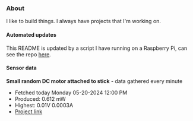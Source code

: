 ### About
I like to build things. I always have projects that I'm working on.

#### Automated updates
This README is updated by a script I have running on a Raspberry Pi, can see the repo [here](https://github.com/jdc-cunningham/raspi-git-repo-updater).

#### Sensor data


**Small random DC motor attached to stick** - data gathered every minute
- Fetched today Monday 05-20-2024 12:00 PM
- Produced: 0.612 mW
- Highest: 0.01V 0.0003A
- [Project link](https://github.com/jdc-cunningham/turbine-raspi)